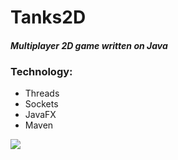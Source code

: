 # Tanks2D
#### _Multiplayer 2D game written on Java_

### Technology: 
- Threads    
- Sockets   
- JavaFX   
- Maven

![](https://github.com/buhankahleba/Tanks2D/blob/main/tanks2d.png)
